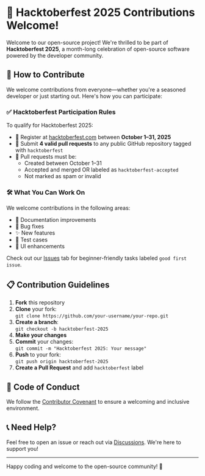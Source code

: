 # 🎉 Hacktoberfest 2025 Contributions Welcome!

Welcome to our open-source project! We're thrilled to be part of **Hacktoberfest 2025**, a month-long celebration of open-source software powered by the developer community.

## 🌟 How to Contribute

We welcome contributions from everyone—whether you're a seasoned developer or just starting out. Here's how you can participate:

### ✅ Hacktoberfest Participation Rules

To qualify for Hacktoberfest 2025:

- 🔹 Register at [hacktoberfest.com](https://hacktoberfest.com) between **October 1–31, 2025**
- 🔹 Submit **4 valid pull requests** to any public GitHub repository tagged with `hacktoberfest`
- 🔹 Pull requests must be:
  - Created between October 1–31
  - Accepted and merged OR labeled as `hacktoberfest-accepted`
  - Not marked as spam or invalid

### 🛠️ What You Can Work On

We welcome contributions in the following areas:

- 📄 Documentation improvements
- 🐛 Bug fixes
- ✨ New features
- 🧪 Test cases
- 🎨 UI enhancements

Check out our [Issues](https://github.com/your-repo/issues) tab for beginner-friendly tasks labeled `good first issue`.

## 📋 Contribution Guidelines

1. **Fork** this repository
2. **Clone** your fork:  
   `git clone https://github.com/your-username/your-repo.git`
3. **Create a branch**:  
   `git checkout -b hacktoberfest-2025`
4. **Make your changes**
5. **Commit** your changes:  
   `git commit -m "Hacktoberfest 2025: Your message"`
6. **Push** to your fork:  
   `git push origin hacktoberfest-2025`
7. **Create a Pull Request** and add `hacktoberfest` label

## 🙌 Code of Conduct

We follow the [Contributor Covenant](https://www.contributor-covenant.org/) to ensure a welcoming and inclusive environment.

## 📞 Need Help?

Feel free to open an issue or reach out via [Discussions](https://github.com/your-repo/discussions). We're here to support you!

---

Happy coding and welcome to the open-source community! 🚀
